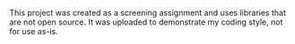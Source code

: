 This project was created as a screening assignment and uses libraries that are not open source.
It was uploaded to demonstrate my coding style, not for use as-is.
